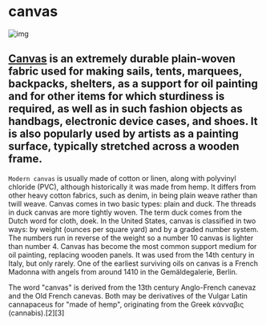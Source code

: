 # canvas

![img](https://i.ytimg.com/vi/ZNRRe_shC_A/maxresdefault.jpg)

## [Canvas](https://canvas.instructure.com) is an extremely durable plain-woven fabric used for making sails, tents, marquees, backpacks, shelters, as a support for oil painting and for other items for which sturdiness is required, as well as in such fashion objects as handbags, electronic device cases, and shoes. It is also popularly used by artists as a painting surface, typically stretched across a wooden frame.

`Modern canvas` is usually made of cotton or linen, along with polyvinyl chloride (PVC), although historically it was made from hemp. It differs from other heavy cotton fabrics, such as denim, in being plain weave rather than twill weave. Canvas comes in two basic types: plain and duck. The threads in duck canvas are more tightly woven. The term duck comes from the Dutch word for cloth, doek. In the United States, canvas is classified in two ways: by weight (ounces per square yard) and by a graded number system. The numbers run in reverse of the weight so a number 10 canvas is lighter than number 4. Canvas has become the most common support medium for oil painting, replacing wooden panels. It was used from the 14th century in Italy, but only rarely. One of the earliest surviving oils on canvas is a French Madonna with angels from around 1410 in the Gemäldegalerie, Berlin.

The word "canvas" is derived from the 13th century Anglo-French canevaz and the Old French canevas. Both may be derivatives of the Vulgar Latin cannapaceus for "made of hemp", originating from the Greek κάνναβις (cannabis).[2][3]
